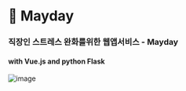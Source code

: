 # 🔵 Mayday
### 직장인 스트레스 완화를위한 웹앱서비스 - Mayday
#### with Vue.js and python Flask
![image](https://user-images.githubusercontent.com/22907830/92920163-c7907580-f46c-11ea-911d-633791613ac4.png)
